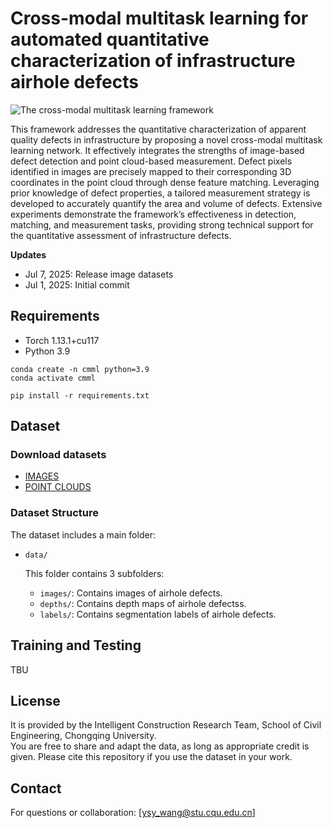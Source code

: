 # Cross-modal multitask learning for automated quantitative characterization of infrastructure airhole defects

![The cross-modal multitask learning framework](images/network.png)

This framework addresses the quantitative characterization of apparent quality defects in infrastructure by proposing a novel cross-modal multitask learning network. It effectively integrates the strengths of image-based defect detection and point cloud-based measurement. Defect pixels identified in images are precisely mapped to their corresponding 3D coordinates in the point cloud through dense feature matching. Leveraging prior knowledge of defect properties, a tailored measurement strategy is developed to accurately quantify the area and volume of defects. Extensive experiments demonstrate the framework’s effectiveness in detection, matching, and measurement tasks, providing strong technical support for the quantitative assessment of infrastructure defects.

**Updates**
- Jul 7, 2025: Release image datasets
- Jul 1, 2025: Initial commit


## Requirements
* Torch 1.13.1+cu117
* Python 3.9
```
conda create -n cmml python=3.9
conda activate cmml

pip install -r requirements.txt
```


## Dataset
### Download datasets
* [IMAGES](http://buildingparser.stanford.edu/dataset.html)
* [POINT CLOUDS](https://www.cvlibs.net/datasets/kitti/eval_odometry.php)


### Dataset Structure

The dataset includes a main folder:

- `data/`
  
  This folder contains 3 subfolders:
  
  - `images/`: Contains images of airhole defects.
  - `depths/`: Contains depth maps of airhole defectss.
  - `labels/`: Contains segmentation labels of airhole defects.


## Training and Testing

TBU


## License

It is provided by the Intelligent Construction Research Team, School of Civil Engineering, Chongqing University.  
You are free to share and adapt the data, as long as appropriate credit is given.
Please cite this repository if you use the dataset in your work.


## Contact

For questions or collaboration: [ysy_wang@stu.cqu.edu.cn]
